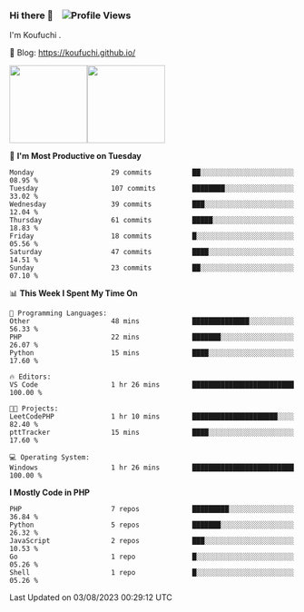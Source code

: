 ### Hi there 👋 &nbsp;&nbsp; ![Profile Views](http://img.shields.io/badge/Profile%20Views-122-blue)

I'm Koufuchi . 

📔 Blog: <https://koufuchi.github.io/>

<img align="" height="137px" src="https://github-readme-stats.vercel.app/api?username=Koufuchi&hide=issues,contribs&show_icons=true&line_height=21&theme=radical&locale=en" /><img align="" height="137px" src="https://github-readme-stats.vercel.app/api/top-langs/?username=Koufuchi&layout=compact&hide=blade,html,css&theme=radical&locale=en" />

<!--START_SECTION:waka-->
📅 **I'm Most Productive on Tuesday** 

```text
Monday                   29 commits          ██░░░░░░░░░░░░░░░░░░░░░░░   08.95 % 
Tuesday                  107 commits         ████████░░░░░░░░░░░░░░░░░   33.02 % 
Wednesday                39 commits          ███░░░░░░░░░░░░░░░░░░░░░░   12.04 % 
Thursday                 61 commits          █████░░░░░░░░░░░░░░░░░░░░   18.83 % 
Friday                   18 commits          █░░░░░░░░░░░░░░░░░░░░░░░░   05.56 % 
Saturday                 47 commits          ████░░░░░░░░░░░░░░░░░░░░░   14.51 % 
Sunday                   23 commits          ██░░░░░░░░░░░░░░░░░░░░░░░   07.10 % 
```


📊 **This Week I Spent My Time On** 

```text
💬 Programming Languages: 
Other                    48 mins             ██████████████░░░░░░░░░░░   56.33 % 
PHP                      22 mins             ███████░░░░░░░░░░░░░░░░░░   26.07 % 
Python                   15 mins             ████░░░░░░░░░░░░░░░░░░░░░   17.60 % 

🔥 Editors: 
VS Code                  1 hr 26 mins        █████████████████████████   100.00 % 

🐱‍💻 Projects: 
LeetCodePHP              1 hr 10 mins        █████████████████████░░░░   82.40 % 
pttTracker               15 mins             ████░░░░░░░░░░░░░░░░░░░░░   17.60 % 

💻 Operating System: 
Windows                  1 hr 26 mins        █████████████████████████   100.00 % 
```

**I Mostly Code in PHP** 

```text
PHP                      7 repos             █████████░░░░░░░░░░░░░░░░   36.84 % 
Python                   5 repos             ███████░░░░░░░░░░░░░░░░░░   26.32 % 
JavaScript               2 repos             ███░░░░░░░░░░░░░░░░░░░░░░   10.53 % 
Go                       1 repo              █░░░░░░░░░░░░░░░░░░░░░░░░   05.26 % 
Shell                    1 repo              █░░░░░░░░░░░░░░░░░░░░░░░░   05.26 % 
```




 Last Updated on 03/08/2023 00:29:12 UTC
<!--END_SECTION:waka-->


